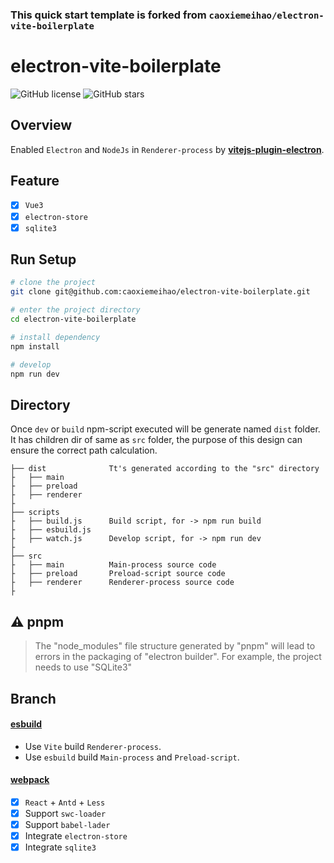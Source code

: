 ### This quick start template is forked from `caoxiemeihao/electron-vite-boilerplate`

# electron-vite-boilerplate

![GitHub license](https://img.shields.io/github/license/caoxiemeihao/electron-vite-boilerplate?style=flat)
![GitHub stars](https://img.shields.io/github/stars/caoxiemeihao/electron-vite-boilerplate?color=fa6470&style=flat)

## Overview

Enabled `Electron` and `NodeJs` in `Renderer-process` by **[vitejs-plugin-electron](https://www.npmjs.com/package/vitejs-plugin-electron)**.

## Feature

- [x] `Vue3`
- [x] `electron-store`
- [x] `sqlite3`

## Run Setup

  ```bash
  # clone the project
  git clone git@github.com:caoxiemeihao/electron-vite-boilerplate.git

  # enter the project directory
  cd electron-vite-boilerplate

  # install dependency
  npm install

  # develop
  npm run dev
  ```

## Directory

Once `dev` or `build` npm-script executed will be generate named `dist` folder. It has children dir of same as `src` folder, the purpose of this design can ensure the correct path calculation.

```tree
├── dist              Tt's generated according to the "src" directory
├   ├── main
├   ├── preload
├   ├── renderer
├
├── scripts
├   ├── build.js      Build script, for -> npm run build
├   ├── esbuild.js
├   ├── watch.js      Develop script, for -> npm run dev
├
├── src
├   ├── main          Main-process source code
├   ├── preload       Preload-script source code
├   ├── renderer      Renderer-process source code
├
```

## ⚠️ pnpm

> The "node_modules" file structure generated by "pnpm" will lead to errors in the packaging of "electron builder". For example, the project needs to use "SQLite3"

## Branch

#### [esbuild](https://github.com/caoxiemeihao/electron-vite-boilerplate/tree/esbuild)
- Use `Vite` build `Renderer-process`.
- Use `esbuild` build `Main-process` and `Preload-script`.

#### [webpack](https://github.com/caoxiemeihao/electron-vite-boilerplate/tree/webpack)

- [x] `React` + `Antd` + `Less`
- [x] Support `swc-loader`
- [x] Support `babel-lader`
- [x] Integrate `electron-store`
- [x] Integrate `sqlite3`
